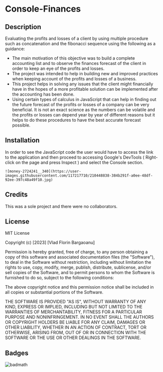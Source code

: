 # Console-Finances

## Description

Evaluating the profits and losses of a client by using multiple procedure such as concatenation and the fibonacci sequence using the following as a guidance:

- The main motivation of this objective was to build a complete accounting list and to observe the finances forecast of the client in order to keep an eye of the profits and losses.
- The project was intended to help in building new and improved practices when keeping account of the profits and losses of a business.
- This project helps in solving any issues that the client might financially have in the hopes of a more profitable solution can be implemented after the accounting has been done.
- Using certain types of calculus in JavaScript that can help in finding out the future forecast of the profits or losses of a company can be very beneficial. It is not an exact science as the numbers can be volatile and the profits or losses can depend year by year of different reasons but it helps to do these procedures to have the best accurate forecast possible.



## Installation

In order to see the JavaScript code the user would have to access the link to the application and then proceed to accessing Google's DevTools ( Right-click on the page and press Inspect ) and select the Console section.


    
    ![money-2724241__340](https://user-images.githubusercontent.com/117217710/210448838-384b291f-a0ee-48df-92ee-397c48a49f10.jpg)
    

## Credits

This was a sole project and there were no collaborators. 

## License

MIT License

Copyright (c) [2023] [Vlad Florin Bargaoanu]

Permission is hereby granted, free of charge, to any person obtaining a copy
of this software and associated documentation files (the "Software"), to deal
in the Software without restriction, including without limitation the rights
to use, copy, modify, merge, publish, distribute, sublicense, and/or sell
copies of the Software, and to permit persons to whom the Software is
furnished to do so, subject to the following conditions:

The above copyright notice and this permission notice shall be included in all
copies or substantial portions of the Software.

THE SOFTWARE IS PROVIDED "AS IS", WITHOUT WARRANTY OF ANY KIND, EXPRESS OR
IMPLIED, INCLUDING BUT NOT LIMITED TO THE WARRANTIES OF MERCHANTABILITY,
FITNESS FOR A PARTICULAR PURPOSE AND NONINFRINGEMENT. IN NO EVENT SHALL THE
AUTHORS OR COPYRIGHT HOLDERS BE LIABLE FOR ANY CLAIM, DAMAGES OR OTHER
LIABILITY, WHETHER IN AN ACTION OF CONTRACT, TORT OR OTHERWISE, ARISING FROM,
OUT OF OR IN CONNECTION WITH THE SOFTWARE OR THE USE OR OTHER DEALINGS IN THE
SOFTWARE.


## Badges

![badmath](https://img.shields.io/github/languages/top/lernantino/badmath)


